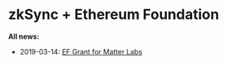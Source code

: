 # zkSync + Ethereum Foundation

**All news:**

- 2019-03-14:
  [EF Grant for Matter Labs](https://medium.com/matter-labs/grant-from-the-ethereum-foundation-for-matter-labs-64338f3dd938)
